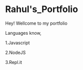 # Rahul's_Portfolio
  Hey! Wellcome to my portfolio

  Languages know,

  1.Javascript

  2.NodeJS

  3.Repl.it
